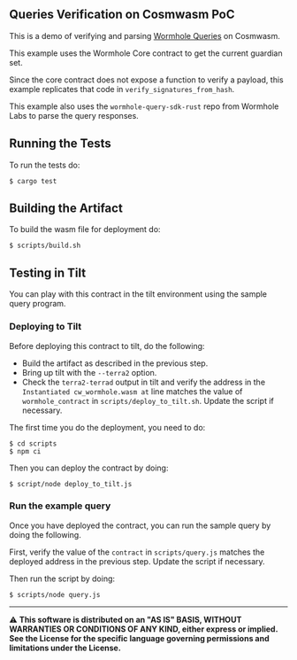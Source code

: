 ## Queries Verification on Cosmwasm PoC

This is a demo of verifying and parsing [Wormhole Queries](https://wormhole.com/queries/) on Cosmwasm.

This example uses the Wormhole Core contract to get the current guardian set.

Since the core contract does not expose a function to verify a payload, this example replicates that code
in `verify_signatures_from_hash`.

This example also uses the `wormhole-query-sdk-rust` repo from Wormhole Labs to parse the query responses.

## Running the Tests

To run the tests do:

```shell
$ cargo test
```

## Building the Artifact

To build the wasm file for deployment do:

```shell
$ scripts/build.sh
```

## Testing in Tilt

You can play with this contract in the tilt environment using the sample query program.

### Deploying to Tilt

Before deploying this contract to tilt, do the following:

- Build the artifact as described in the previous step.
- Bring up tilt with the `--terra2` option.
- Check the `terra2-terrad` output in tilt and verify the address in the `Instantiated cw_wormhole.wasm at` line matches
  the value of `wormhole_contract` in `scripts/deploy_to_tilt.sh`. Update the script if necessary.

The first time you do the deployment, you need to do:

```shell
$ cd scripts
$ npm ci
```

Then you can deploy the contract by doing:

```shell
$ script/node deploy_to_tilt.js
```

### Run the example query

Once you have deployed the contract, you can run the sample query by doing the following.

First, verify the value of the `contract` in `scripts/query.js` matches the deployed address in the previous step. Update the script if necessary.

Then run the script by doing:

```shell
$ scripts/node query.js
```

---

⚠ **This software is distributed on an "AS IS" BASIS, WITHOUT WARRANTIES OR CONDITIONS OF ANY KIND, either express or
implied. See the License for the specific language governing permissions and limitations under the License.**

